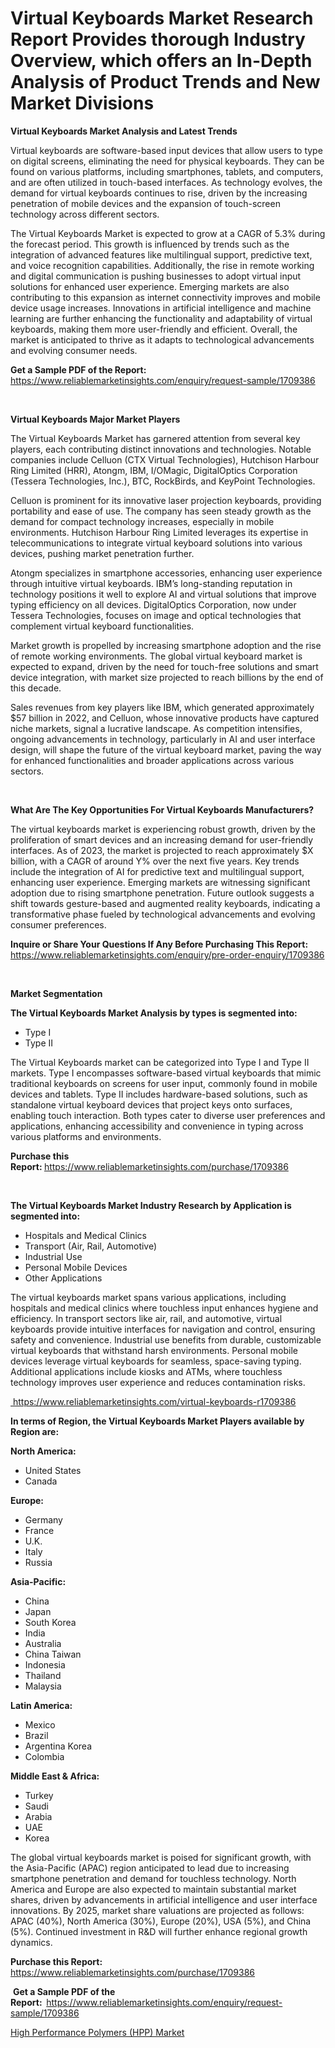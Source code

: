 <p><h1>Virtual Keyboards Market Research Report Provides thorough Industry Overview, which offers an In-Depth Analysis of Product Trends and New Market Divisions</h1></p><p><strong>Virtual Keyboards Market Analysis and Latest Trends</strong></p>
<p><p>Virtual keyboards are software-based input devices that allow users to type on digital screens, eliminating the need for physical keyboards. They can be found on various platforms, including smartphones, tablets, and computers, and are often utilized in touch-based interfaces. As technology evolves, the demand for virtual keyboards continues to rise, driven by the increasing penetration of mobile devices and the expansion of touch-screen technology across different sectors.</p><p>The Virtual Keyboards Market is expected to grow at a CAGR of 5.3% during the forecast period. This growth is influenced by trends such as the integration of advanced features like multilingual support, predictive text, and voice recognition capabilities. Additionally, the rise in remote working and digital communication is pushing businesses to adopt virtual input solutions for enhanced user experience. Emerging markets are also contributing to this expansion as internet connectivity improves and mobile device usage increases. Innovations in artificial intelligence and machine learning are further enhancing the functionality and adaptability of virtual keyboards, making them more user-friendly and efficient. Overall, the market is anticipated to thrive as it adapts to technological advancements and evolving consumer needs.</p></p>
<p><strong>Get a Sample PDF of the Report:&nbsp;</strong> <a href="https://www.reliablemarketinsights.com/enquiry/request-sample/1709386?utm_campaign=3320&utm_medium=2&utm_source=Github&utm_content=ia&utm_term=27032025&utm_id=virtual-keyboards">https://www.reliablemarketinsights.com/enquiry/request-sample/1709386</a></p>
<p>&nbsp;</p>
<p><strong>Virtual Keyboards Major Market Players</strong></p>
<p><p>The Virtual Keyboards Market has garnered attention from several key players, each contributing distinct innovations and technologies. Notable companies include Celluon (CTX Virtual Technologies), Hutchison Harbour Ring Limited (HRR), Atongm, IBM, I/OMagic, DigitalOptics Corporation (Tessera Technologies, Inc.), BTC, RockBirds, and KeyPoint Technologies.</p><p>Celluon is prominent for its innovative laser projection keyboards, providing portability and ease of use. The company has seen steady growth as the demand for compact technology increases, especially in mobile environments. Hutchison Harbour Ring Limited leverages its expertise in telecommunications to integrate virtual keyboard solutions into various devices, pushing market penetration further.</p><p>Atongm specializes in smartphone accessories, enhancing user experience through intuitive virtual keyboards. IBM’s long-standing reputation in technology positions it well to explore AI and virtual solutions that improve typing efficiency on all devices. DigitalOptics Corporation, now under Tessera Technologies, focuses on image and optical technologies that complement virtual keyboard functionalities.</p><p>Market growth is propelled by increasing smartphone adoption and the rise of remote working environments. The global virtual keyboard market is expected to expand, driven by the need for touch-free solutions and smart device integration, with market size projected to reach billions by the end of this decade.</p><p>Sales revenues from key players like IBM, which generated approximately $57 billion in 2022, and Celluon, whose innovative products have captured niche markets, signal a lucrative landscape. As competition intensifies, ongoing advancements in technology, particularly in AI and user interface design, will shape the future of the virtual keyboard market, paving the way for enhanced functionalities and broader applications across various sectors.</p></p>
<p>&nbsp;</p>
<p><strong>What Are The Key Opportunities For Virtual Keyboards Manufacturers?</strong></p>
<p><p>The virtual keyboards market is experiencing robust growth, driven by the proliferation of smart devices and an increasing demand for user-friendly interfaces. As of 2023, the market is projected to reach approximately $X billion, with a CAGR of around Y% over the next five years. Key trends include the integration of AI for predictive text and multilingual support, enhancing user experience. Emerging markets are witnessing significant adoption due to rising smartphone penetration. Future outlook suggests a shift towards gesture-based and augmented reality keyboards, indicating a transformative phase fueled by technological advancements and evolving consumer preferences.</p></p>
<p><strong>Inquire or Share Your Questions If Any Before Purchasing This Report:</strong> <a href="https://www.reliablemarketinsights.com/enquiry/pre-order-enquiry/1709386?utm_campaign=3320&utm_medium=2&utm_source=Github&utm_content=ia&utm_term=27032025&utm_id=virtual-keyboards">https://www.reliablemarketinsights.com/enquiry/pre-order-enquiry/1709386</a></p>
<p>&nbsp;</p>
<p><strong>Market Segmentation</strong></p>
<p><strong>The Virtual Keyboards Market Analysis by types is segmented into:</strong></p>
<p><ul><li>Type I</li><li>Type II</li></ul></p>
<p><p>The Virtual Keyboards market can be categorized into Type I and Type II markets. Type I encompasses software-based virtual keyboards that mimic traditional keyboards on screens for user input, commonly found in mobile devices and tablets. Type II includes hardware-based solutions, such as standalone virtual keyboard devices that project keys onto surfaces, enabling touch interaction. Both types cater to diverse user preferences and applications, enhancing accessibility and convenience in typing across various platforms and environments.</p></p>
<p><strong>Purchase this Report:&nbsp;</strong><a href="https://www.reliablemarketinsights.com/purchase/1709386?utm_campaign=3320&utm_medium=2&utm_source=Github&utm_content=ia&utm_term=27032025&utm_id=virtual-keyboards">https://www.reliablemarketinsights.com/purchase/1709386</a></p>
<p>&nbsp;</p>
<p><strong>The Virtual Keyboards Market Industry Research by Application is segmented into:</strong></p>
<p><ul><li>Hospitals and Medical Clinics</li><li>Transport (Air, Rail, Automotive)</li><li>Industrial Use</li><li>Personal Mobile Devices</li><li>Other Applications</li></ul></p>
<p><p>The virtual keyboards market spans various applications, including hospitals and medical clinics where touchless input enhances hygiene and efficiency. In transport sectors like air, rail, and automotive, virtual keyboards provide intuitive interfaces for navigation and control, ensuring safety and convenience. Industrial use benefits from durable, customizable virtual keyboards that withstand harsh environments. Personal mobile devices leverage virtual keyboards for seamless, space-saving typing. Additional applications include kiosks and ATMs, where touchless technology improves user experience and reduces contamination risks.</p></p>
<p><a href="https://www.reliablemarketinsights.com/virtual-keyboards-r1709386?utm_campaign=3320&utm_medium=2&utm_source=Github&utm_content=ia&utm_term=27032025&utm_id=virtual-keyboards">&nbsp;https://www.reliablemarketinsights.com/virtual-keyboards-r1709386</a></p>
<p><strong>In terms of Region, the Virtual Keyboards Market Players available by Region are:</strong></p>
<p>
    <p> <strong> North America: </strong>
        <ul>
            <li>United States</li>
            <li>Canada</li>
        </ul>
        </p> 
    <p> <strong> Europe: </strong>
        <ul>
            <li>Germany</li>
            <li>France</li>
            <li>U.K.</li>
            <li>Italy</li>
            <li>Russia</li>
        </ul>
        </p> 
    <p> <strong> Asia-Pacific: </strong>
        <ul>
            <li>China</li>
            <li>Japan</li>
            <li>South Korea</li>
            <li>India</li>
            <li>Australia</li>
            <li>China Taiwan</li>
            <li>Indonesia</li>
            <li>Thailand</li>
            <li>Malaysia</li>
        </ul>
        </p> 
    <p> <strong> Latin America: </strong>
        <ul>
            <li>Mexico</li>
            <li>Brazil</li>
            <li>Argentina Korea</li>
            <li>Colombia</li>
        </ul>
        </p> 
    <p> <strong> Middle East & Africa: </strong>
        <ul>
            <li>Turkey</li>
            <li>Saudi</li>
            <li>Arabia</li>
            <li>UAE</li>
            <li>Korea</li>
        </ul>
    </p>
    </p>
<p><p>The global virtual keyboards market is poised for significant growth, with the Asia-Pacific (APAC) region anticipated to lead due to increasing smartphone penetration and demand for touchless technology. North America and Europe are also expected to maintain substantial market shares, driven by advancements in artificial intelligence and user interface innovations. By 2025, market share valuations are projected as follows: APAC (40%), North America (30%), Europe (20%), USA (5%), and China (5%). Continued investment in R&D will further enhance regional growth dynamics.</p></p>
<p><strong>Purchase this Report: </strong><a href="https://www.reliablemarketinsights.com/purchase/1709386?utm_campaign=3320&utm_medium=2&utm_source=Github&utm_content=ia&utm_term=27032025&utm_id=virtual-keyboards">https://www.reliablemarketinsights.com/purchase/1709386</a></p>
<p>&nbsp;<strong>Get a Sample PDF of the Report:&nbsp;&nbsp;</strong><a href="https://www.reliablemarketinsights.com/enquiry/request-sample/1709386?utm_campaign=3320&utm_medium=2&utm_source=Github&utm_content=ia&utm_term=27032025&utm_id=virtual-keyboards">https://www.reliablemarketinsights.com/enquiry/request-sample/1709386</a></p>
<p><strong></strong></p>
<p><p><a href="https://github.com/jaquelynhasenaue8/Market-Research-Report-List-1/blob/main/high-performance-polymers-hpp-market.md?utm_campaign=3320&utm_medium=2&utm_source=Github&utm_content=ia&utm_term=27032025&utm_id=virtual-keyboards">High Performance Polymers (HPP) Market</a></p></p>